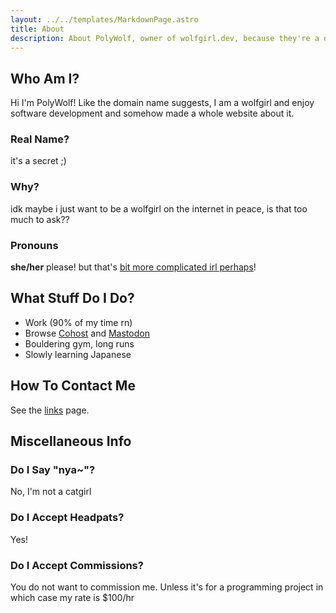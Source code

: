 ```yaml
---
layout: ../../templates/MarkdownPage.astro
title: About
description: About PolyWolf, owner of wolfgirl.dev, because they're a developer and a wolfgirl
---
```


## Who Am I?

Hi I'm PolyWolf! Like the domain name suggests, I am a wolfgirl and enjoy software development and somehow made a whole website about it.

### Real Name?

it's a secret ;)

### Why?

idk maybe i just want to be a wolfgirl on the internet in peace, is that too much to ask??

### Pronouns

**she/her** please! but that's [bit more complicated irl perhaps](https://cohost.org/PolyWolf/post/759571-additional-guidance)!

## What Stuff Do I Do?

- Work (90% of my time rn)
- Browse [Cohost](https://cohost.org/PolyWolf) and [Mastodon](https://social.treehouse.systems/@PolyWolf)
- Bouldering gym, long runs
- Slowly learning Japanese

## How To Contact Me

See the [links](/links) page.

## Miscellaneous Info

### Do I Say "nya~"?

No, I'm not a catgirl

### Do I Accept Headpats?

Yes!

### Do I Accept Commissions?

You do not want to commission me. Unless it's for a programming project in which case my rate is $100/hr
